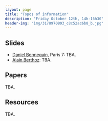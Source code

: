 ```yaml
---
layout: page
title: "Topos of information"
description: "Friday October 12th, 14h-16h30"
header-img: "img/3178970893_c8c52ac6b8_b.jpg"
---
```


Slides
----

  - [Daniel Bennequin](https://webusers.imj-prg.fr/~daniel.bennequin/), Paris 7: TBA.
  - [Alain Berthoz](https://www.college-de-france.fr/site/alain-berthoz/index.htm): TBA.

Papers
----

TBA.

Resources
----

TBA.
